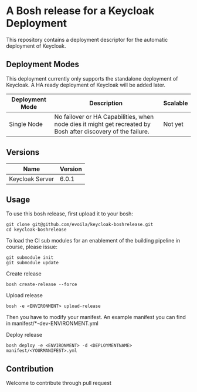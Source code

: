 # A Bosh release for a Keycloak Deployment
This repository contains a deployment descriptor for the automatic deployment of Keycloak.

## Deployment Modes
This deployment currently only supports the standalone deployment of Keycloak. A HA ready deployment of Keycloak will be added later.

Deployment Mode | Description | Scalable
------------ | ------------- | -------------
Single Node | No failover or HA Capabilities, when node dies it might get recreated by Bosh after discovery of the failure. | Not yet
## Versions

Name | Version
------------ | -------------
Keycloak Server | 6.0.1

## Usage

To use this bosh release, first upload it to your bosh:

```
git clone git@github.com/evoila/keycloak-boshrelease.git
cd keycloak-boshrelease
```

To load the CI sub modules for an enablement of the building pipeline in course, please issue: 
```
git submodule init
git submodule update
```

Create release
```
bosh create-release --force
```
Upload release
```
bosh -e <ENVIRONMENT> upload-release
```

Then you have to modify your manifest. An example manifest you can find in manifest/*-dev-ENVIRONMENT.yml

Deploy release
```
bosh deploy -e <ENVIRONMENT> -d <DEPLOYMENTNAME> manifest/<YOURMANIFEST>.yml
```

## Contribution 

Welcome to contribute through pull request  

